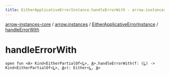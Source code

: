 ```yaml
---
title: EitherApplicativeErrorInstance.handleErrorWith - arrow-instances-core
---
```


[arrow-instances-core](../../index.html) / [arrow.instances](../index.html) / [EitherApplicativeErrorInstance](index.html) / [handleErrorWith](./handle-error-with.html)

# handleErrorWith

`open fun <A> Kind<EitherPartialOf<`[`L`](index.html#L)`>, `[`A`](handle-error-with.html#A)`>.handleErrorWith(f: (`[`L`](index.html#L)`) -> Kind<EitherPartialOf<`[`L`](index.html#L)`>, `[`A`](handle-error-with.html#A)`>): Either<`[`L`](index.html#L)`, `[`A`](handle-error-with.html#A)`>`